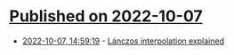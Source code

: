 # [Published on 2022-10-07](index.md)

* [2022-10-07, 14:59:19](https://lobste.rs/s/v89rpi/lanczos_interpolation_explained) - [Lánczos interpolation explained](https://mazzo.li/posts/lanczos.html)
